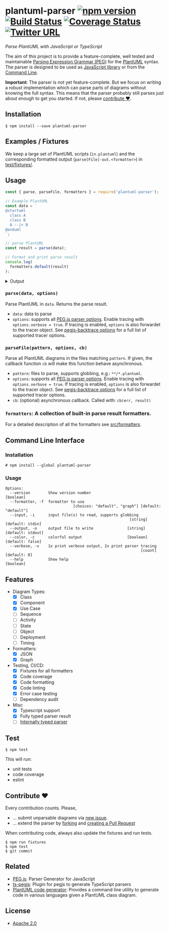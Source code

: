 # plantuml-parser [![npm version](https://badge.fury.io/js/plantuml-parser.svg)](https://badge.fury.io/js/plantuml-parser) [![Build Status](https://travis-ci.com/Enteee/plantuml-parser.svg?branch=master)](https://travis-ci.com/Enteee/plantuml-parser) [![Coverage Status](https://coveralls.io/repos/github/Enteee/plantuml-parser/badge.svg?branch=master)](https://coveralls.io/github/Enteee/plantuml-parser?branch=master) [![Twitter URL](https://img.shields.io/twitter/url?label=%23PlantUMLParser&url=https%3A%2F%2Fgithub.com%2FEnteee%2Fplantuml-parser)](https://twitter.com/intent/tweet?text=Parse%20PlantUML%20with%20JavaScript%20or%20TypeScript%20%F0%9F%9A%80&hashtags=PlantUMLParser,JavaScript,TypeScript&url=https%3A%2F%2Fgithub.com%2FEnteee%2Fplantuml-parser)
_Parse PlantUML with JavaScript or TypeScript_

The aim of this project is to provide a feature-complete, well tested and
maintainable [Parsing Expression Grammar (PEG)](src/plantuml.pegjs)
for the [PlantUML](http://plantuml.com/) syntax. The parser is designed
to be used as [JavaScript library](#usage) or from the [Command Line](#command-line-interface).

**Important**: The parser is not yet feature-complete. But we focus on writing a
robust implementation which can parse parts of diagrams without knowing the full
syntax. This means that the parser probably still parses just about enough to get
you started. If not, please [contribute :heart:](#contribute-heart).

## Installation

```
$ npm install --save plantuml-parser
```

## Examples / Fixtures

We keep a large set of PlantUML scripts (`in.plantuml`) and the corresponding
formatted output (`parse[File]-out.<formatter>`) in [test/fixtures/](test/fixtures).

## Usage

```javascript
const { parse, parseFile, formatters } = require('plantuml-parser');

// Example PlantUML
const data = `
@startuml
  class A
  class B
  A --|> B
@enduml
`;

// parse PlantUML
const result = parse(data);

// Format and print parse result
console.log(
  formatters.default(result)
);
```

<details><summary>Output</summary>
<p>

```javascript
[
  {
    "elements": [
      {
        "name": "A",
        "title": "A",
        "isAbstract": false,
        "members": []
      },
      {
        "name": "B",
        "title": "B",
        "isAbstract": false,
        "members": []
      },
      {
        "left": "A",
        "right": "B",
        "leftType": "Unknown",
        "rightType": "Unknown",
        "leftArrowHead": "",
        "rightArrowHead": "|>",
        "leftArrowBody": "-",
        "rightArrowBody": "-",
        "leftCardinality": "",
        "rightCardinality": "",
        "label": ""
      }
    ]
  }
]
```

</p>
</details>

### `parse(data, options)`

Parse PlantUML in `data`. Returns the parse result.

* `data`: data to parse
* `options`: supports all [PEG.js parser options]. Enable tracing with
`options.verbose = true`. If tracing is enabled, `options` is also forwardet to the
tracer object. See [pegjs-backtrace options] for a full list of supported tracer options.

### `parseFile(pattern, options, cb)`

Parse all PlantUML diagrams in the files matching `pattern`. If given, the callback function `cb` will make this function behave asynchronous.

* `pattern`: files to parse, supports globbing, e.g.: `**/*.plantuml`.
* `options`: supports all [PEG.js parser options]. Enable tracing with
`options.verbose = true`. If tracing is enabled, `options` is also forwardet to the
tracer object. See [pegjs-backtrace options] for a full list of supported tracer options.
* `cb`: (optional) asynchronous callback. Called with: `cb(err, result)`

### `formatters`: A collection of built-in parse result formatters.

For a detailed description of all the formatters see [src/formatters](src/formatters).

## Command Line Interface

### Installation

```
# npm install --global plantuml-parser
```

### Usage

```
Options:
  --version        Show version number                                 [boolean]
  --formatter, -f  formatter to use
                              [choices: "default", "graph"] [default: "default"]
  --input, -i      input file(s) to read, supports globbing
                                                       [string] [default: stdin]
  --output, -o     output file to write               [string] [default: stdout]
  --color, -c      colorful output                    [boolean] [default: false]
  --verbose, -v    1x print verbose output, 2x print parser tracing
                                                            [count] [default: 0]
  --help           Show help                                           [boolean]
```

## Features

- Diagram Types:
  - [x] Class
  - [x] Component
  - [x] Use Case
  - [ ] Sequence
  - [ ] Activity
  - [ ] State
  - [ ] Object
  - [ ] Deployment
  - [ ] Timing
- Formatters:
  - [x] JSON
  - [x] Graph
- Testing, CI/CD:
  - [x] Fixtures for all formatters
  - [x] Code coverage
  - [x] Code formatting
  - [x] Code linting
  - [x] Error case testing
  - [ ] Dependency audit
- Misc
  - [x] Typescript support
  - [x] Fully typed parser result
  - [ ] [Internally typed parser](https://github.com/Enteee/plantuml-parser/issues/34)

## Test

```
$ npm test
```

This will run:
 * unit tests
 * code coverage
 * eslint

## Contribute :heart:

Every contribution counts. Please,

* ... submit unparsable diagrams via [new issue](https://github.com/Enteee/plantuml-parser/issues/new).
* ... extend the parser by [forking](https://github.com/Enteee/plantuml-parser/fork) and [creating a Pull Request](https://github.com/Enteee/plantuml-parser/compare)

When contributing code, always also update the fixtures and run tests.

```
$ npm run fixtures
$ npm test
$ git commit
```

## Related

* [PEG.js](https://pegjs.org): Parser Generator for JavaScript
* [ts-pegjs](https://github.com/metadevpro/ts-pegjs): Plugin for pegjs to generate TypeScript parsers
* [PlantUML code generator](https://github.com/bafolts/plantuml-code-generator): Provides a command line utility to generate code in various languages given a PlantUML class diagram.

## License

* [Apache 2.0](https://www.apache.org/licenses/LICENSE-2.0)

[PEG.js parser options]:https://pegjs.org/documentation#using-the-parser
[pegjs-backtrace options]:https://github.com/okaxaki/pegjs-backtrace#options
